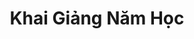 ---
layout: "category-page"
title: "Khai Giảng Năm Học"
description: "Tải miễn phí file đồ hoạ vector Khai Giảng Năm Học png jpg pdf ai crd..."
permalink: "/category/khai-giang-nam-hoc/"
image: "/assets/images/affiliates.jpg"
color: "#121826"
---